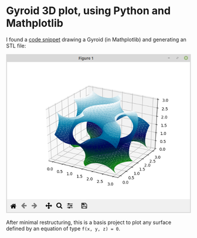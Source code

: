 # Gyroid 3D plot, using Python and Mathplotlib

I found a [code snippet](https://forum.freecadweb.org/viewtopic.php?t=19819#p233282) drawing a Gyroid (in Mathplotlib)
and generating an STL file:

![Screenshot](Screenshot.png "Gyroid plot in Mathplotlib")

After minimal restructuring, this is a basis project to plot any surface defined by an equation of type `f(x, y, z) = 0`.
